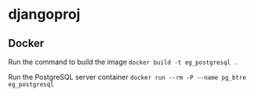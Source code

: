 # djangoproj

## Docker

Run the command to build the image
`docker build -t eg_postgresql .`

Run the PostgreSQL server container
`docker run --rm -P --name pg_btre eg_postgresql`